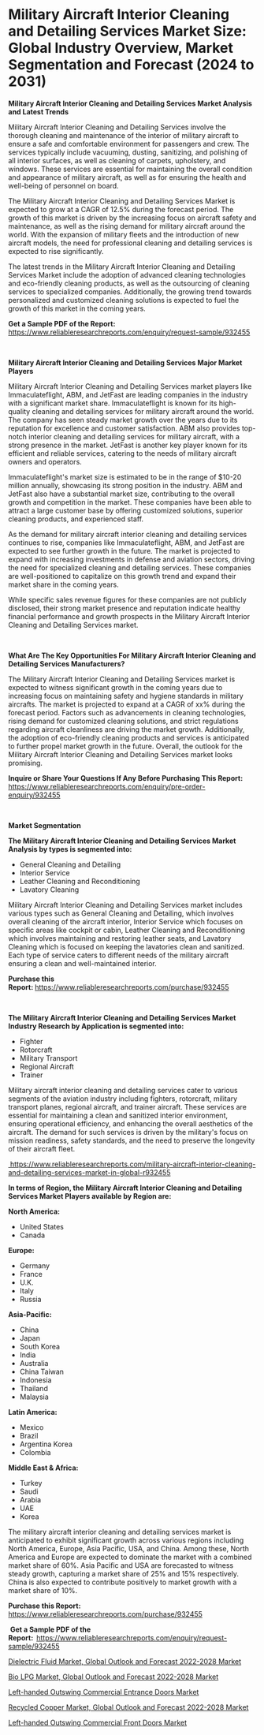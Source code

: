 <p><h1>Military Aircraft Interior Cleaning and Detailing Services Market Size: Global Industry Overview, Market Segmentation and Forecast (2024 to 2031)</h1></p><p><strong>Military Aircraft Interior Cleaning and Detailing Services Market Analysis and Latest Trends</strong></p>
<p><p>Military Aircraft Interior Cleaning and Detailing Services involve the thorough cleaning and maintenance of the interior of military aircraft to ensure a safe and comfortable environment for passengers and crew. The services typically include vacuuming, dusting, sanitizing, and polishing of all interior surfaces, as well as cleaning of carpets, upholstery, and windows. These services are essential for maintaining the overall condition and appearance of military aircraft, as well as for ensuring the health and well-being of personnel on board.</p><p>The Military Aircraft Interior Cleaning and Detailing Services Market is expected to grow at a CAGR of 12.5% during the forecast period. The growth of this market is driven by the increasing focus on aircraft safety and maintenance, as well as the rising demand for military aircraft around the world. With the expansion of military fleets and the introduction of new aircraft models, the need for professional cleaning and detailing services is expected to rise significantly.</p><p>The latest trends in the Military Aircraft Interior Cleaning and Detailing Services Market include the adoption of advanced cleaning technologies and eco-friendly cleaning products, as well as the outsourcing of cleaning services to specialized companies. Additionally, the growing trend towards personalized and customized cleaning solutions is expected to fuel the growth of this market in the coming years.</p></p>
<p><strong>Get a Sample PDF of the Report:&nbsp;</strong> <a href="https://www.reliableresearchreports.com/enquiry/request-sample/932455">https://www.reliableresearchreports.com/enquiry/request-sample/932455</a></p>
<p>&nbsp;</p>
<p><strong>Military Aircraft Interior Cleaning and Detailing Services Major Market Players</strong></p>
<p><p>Military Aircraft Interior Cleaning and Detailing Services market players like Immaculateflight, ABM, and JetFast are leading companies in the industry with a significant market share. Immaculateflight is known for its high-quality cleaning and detailing services for military aircraft around the world. The company has seen steady market growth over the years due to its reputation for excellence and customer satisfaction. ABM also provides top-notch interior cleaning and detailing services for military aircraft, with a strong presence in the market. JetFast is another key player known for its efficient and reliable services, catering to the needs of military aircraft owners and operators.</p><p>Immaculateflight's market size is estimated to be in the range of $10-20 million annually, showcasing its strong position in the industry. ABM and JetFast also have a substantial market size, contributing to the overall growth and competition in the market. These companies have been able to attract a large customer base by offering customized solutions, superior cleaning products, and experienced staff.</p><p>As the demand for military aircraft interior cleaning and detailing services continues to rise, companies like Immaculateflight, ABM, and JetFast are expected to see further growth in the future. The market is projected to expand with increasing investments in defense and aviation sectors, driving the need for specialized cleaning and detailing services. These companies are well-positioned to capitalize on this growth trend and expand their market share in the coming years.</p><p>While specific sales revenue figures for these companies are not publicly disclosed, their strong market presence and reputation indicate healthy financial performance and growth prospects in the Military Aircraft Interior Cleaning and Detailing Services market.</p></p>
<p>&nbsp;</p>
<p><strong>What Are The Key Opportunities For Military Aircraft Interior Cleaning and Detailing Services Manufacturers?</strong></p>
<p><p>The Military Aircraft Interior Cleaning and Detailing Services market is expected to witness significant growth in the coming years due to increasing focus on maintaining safety and hygiene standards in military aircrafts. The market is projected to expand at a CAGR of xx% during the forecast period. Factors such as advancements in cleaning technologies, rising demand for customized cleaning solutions, and strict regulations regarding aircraft cleanliness are driving the market growth. Additionally, the adoption of eco-friendly cleaning products and services is anticipated to further propel market growth in the future. Overall, the outlook for the Military Aircraft Interior Cleaning and Detailing Services market looks promising.</p></p>
<p><strong>Inquire or Share Your Questions If Any Before Purchasing This Report:</strong> <a href="https://www.reliableresearchreports.com/enquiry/pre-order-enquiry/932455">https://www.reliableresearchreports.com/enquiry/pre-order-enquiry/932455</a></p>
<p>&nbsp;</p>
<p><strong>Market Segmentation</strong></p>
<p><strong>The Military Aircraft Interior Cleaning and Detailing Services Market Analysis by types is segmented into:</strong></p>
<p><ul><li>General Cleaning and Detailing</li><li>Interior Service</li><li>Leather Cleaning and Reconditioning</li><li>Lavatory Cleaning</li></ul></p>
<p><p>Military Aircraft Interior Cleaning and Detailing Services market includes various types such as General Cleaning and Detailing, which involves overall cleaning of the aircraft interior, Interior Service which focuses on specific areas like cockpit or cabin, Leather Cleaning and Reconditioning which involves maintaining and restoring leather seats, and Lavatory Cleaning which is focused on keeping the lavatories clean and sanitized. Each type of service caters to different needs of the military aircraft ensuring a clean and well-maintained interior.</p></p>
<p><strong>Purchase this Report:&nbsp;</strong><a href="https://www.reliableresearchreports.com/purchase/932455">https://www.reliableresearchreports.com/purchase/932455</a></p>
<p>&nbsp;</p>
<p><strong>The Military Aircraft Interior Cleaning and Detailing Services Market Industry Research by Application is segmented into:</strong></p>
<p><ul><li>Fighter</li><li>Rotorcraft</li><li>Military Transport</li><li>Regional Aircraft</li><li>Trainer</li></ul></p>
<p><p>Military aircraft interior cleaning and detailing services cater to various segments of the aviation industry including fighters, rotorcraft, military transport planes, regional aircraft, and trainer aircraft. These services are essential for maintaining a clean and sanitized interior environment, ensuring operational efficiency, and enhancing the overall aesthetics of the aircraft. The demand for such services is driven by the military's focus on mission readiness, safety standards, and the need to preserve the longevity of their aircraft fleet.</p></p>
<p><a href="https://www.reliableresearchreports.com/military-aircraft-interior-cleaning-and-detailing-services-market-in-global-r932455">&nbsp;https://www.reliableresearchreports.com/military-aircraft-interior-cleaning-and-detailing-services-market-in-global-r932455</a></p>
<p><strong>In terms of Region, the Military Aircraft Interior Cleaning and Detailing Services Market Players available by Region are:</strong></p>
<p>
    <p> <strong> North America: </strong>
        <ul>
            <li>United States</li>
            <li>Canada</li>
        </ul>
        </p> 
    <p> <strong> Europe: </strong>
        <ul>
            <li>Germany</li>
            <li>France</li>
            <li>U.K.</li>
            <li>Italy</li>
            <li>Russia</li>
        </ul>
        </p> 
    <p> <strong> Asia-Pacific: </strong>
        <ul>
            <li>China</li>
            <li>Japan</li>
            <li>South Korea</li>
            <li>India</li>
            <li>Australia</li>
            <li>China Taiwan</li>
            <li>Indonesia</li>
            <li>Thailand</li>
            <li>Malaysia</li>
        </ul>
        </p> 
    <p> <strong> Latin America: </strong>
        <ul>
            <li>Mexico</li>
            <li>Brazil</li>
            <li>Argentina Korea</li>
            <li>Colombia</li>
        </ul>
        </p> 
    <p> <strong> Middle East & Africa: </strong>
        <ul>
            <li>Turkey</li>
            <li>Saudi</li>
            <li>Arabia</li>
            <li>UAE</li>
            <li>Korea</li>
        </ul>
    </p>
    </p>
<p><p>The military aircraft interior cleaning and detailing services market is anticipated to exhibit significant growth across various regions including North America, Europe, Asia Pacific, USA, and China. Among these, North America and Europe are expected to dominate the market with a combined market share of 60%. Asia Pacific and USA are forecasted to witness steady growth, capturing a market share of 25% and 15% respectively. China is also expected to contribute positively to market growth with a market share of 10%.</p></p>
<p><strong>Purchase this Report: </strong><a href="https://www.reliableresearchreports.com/purchase/932455">https://www.reliableresearchreports.com/purchase/932455</a></p>
<p>&nbsp;<strong>Get a Sample PDF of the Report:&nbsp;&nbsp;</strong><a href="https://www.reliableresearchreports.com/enquiry/request-sample/932455">https://www.reliableresearchreports.com/enquiry/request-sample/932455</a></p>
<p><strong></strong></p>
<p><p><a href="https://issuu.com/reportprime-2/docs/dielectric-fluid-market-global-outl_d4ae7a66036cdc">Dielectric Fluid Market, Global Outlook and Forecast 2022-2028 Market</a></p><p><a href="https://issuu.com/reportprime-2/docs/bio-lpg-market-global-outlook-and-f_c55e4fc9e1f43f">Bio LPG Market, Global Outlook and Forecast 2022-2028 Market</a></p><p><a href="https://github.com/rahu1506/Market-Research-Report-List-5/blob/main/left-handed-outswing-commercial-entrance-doors-market.md">Left-handed Outswing Commercial Entrance Doors Market</a></p><p><a href="https://issuu.com/reportprime-2/docs/recycled-copper-market-global-outlo_1fcf22f6986b88">Recycled Copper Market, Global Outlook and Forecast 2022-2028 Market</a></p><p><a href="https://github.com/FassouRP/Market-Research-Report-List-6/blob/main/left-handed-outswing-commercial-front-doors-market.md">Left-handed Outswing Commercial Front Doors Market</a></p></p>